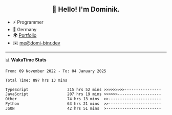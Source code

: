 <h2 align="center">👋 Hello! I'm Dominik.</h2>

- ⚡ Programmer
- 📍 Germany
- 🌍 [Portfolio](https://domi-btnr.dev)
- ✉️ [me@domi-btnr.dev](mailto://me@domi-btnr.dev)

---
📊 **WakaTime Stats**
<!--START_SECTION:waka-->

```txt
From: 09 November 2022 - To: 04 January 2025

Total Time: 897 hrs 13 mins

TypeScript                 315 hrs 52 mins >>>>>>>>>----------------   35.21 %
JavaScript                 207 hrs 19 mins >>>>>>-------------------   23.11 %
Other                      74 hrs 13 mins  >>-----------------------   08.27 %
Python                     63 hrs 21 mins  >>-----------------------   07.06 %
JSON                       42 hrs 51 mins  >------------------------   04.78 %
```

<!--END_SECTION:waka-->
